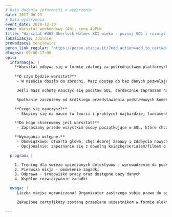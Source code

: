 ```yaml
---
# Data dodania informacji o wydarzeniu
date: 2017-06-23
# Data wydarzenia
event_date: 2020-12-20
cena: Warsztat weekendowy (4h), cena 49PLN
title: "Warsztat #465 Sherlock Holmes XXI wieku - poznaj SQL i rozwiąż kryminalną zagadkę"
lokalizacja: zdalnie
prowadzacy: menclewicz
peron_link_regular: "https://peron.stacja.it/?edd_action=add_to_cart&download_id=5072&edd_options[price_id]=1"
dlugosc: 09:00-17:00
opis:
  informacje: |
    **Warsztat odbywa się w formie zdalnej za pośrednictwem platformy/komunikatora online, z wykorzystaniem dźwięku, obrazu z kamery, udostępniania ekranu komputera prowadzącego i uczestników.** 
    
    **O czym będzie warsztat?**
     - W mieście doszło do zbrodni. Masz dostęp do baz danych pozwalających na znalezienie mordercy. Naucz się podstaw SQL i rozwiąż kryminalną zagadkę.

     Jeśli masz ochotę nauczyć się podstaw SQL, serdecznie zapraszam na wydarzenie podczas którego zapoznasz się z podstawowymi zasadami tworzenia zapytań do baz danych. Zdobytą wiedzę będziesz mieć okazję wykorzystać w interaktywnej grze detektywistycznej.

     Spotkanie zaczniemy od krótkiego przedstawienia podstawowych komend używanych w SQLu. Następnie przejdziemy do wspólnego rozwiązywania zagadki. Zdobywając przydatne umiejętności będziemy starać się rozwikłać tajemnice przestępstwa.

    **Czego się nauczysz?**
     - Skupimy się na nauce (w teorii i praktyce) najbardziej fundamentalnych SQLowych operacji, takich jak: pobieranie danych z bazy, sortowanie, filtrowanie, łączenie tabel, proste agregacje. Większość warsztatu będzie polegała na praktycznym wykorzystaniu wymienionych operacji do rozwiązania zagadki.

    **Do kogo skierowany jest warsztat?**
     - Zapraszamy przede wszystkim osoby początkujące w SQL, które chcą zdobyć pierwsze rozeznanie w tym temacie. Osoby bardziej doświadczone, które chcą się dobrze bawić, ćwicząc swoje umiejętności w praktyce również są mile widziane.

    **Wymagania wstępne:**
     - Obowiązkowo: otwarta głowa, chęć dobrej zabawy i zdobycia nowych umiejętności
     - Opcjonalnie: zapoznanie się z dowolną książkę/serialem/filmem o Sherlocku Holmesie :)

  program: |

    1. Trening dla świeżo upieczonych detektywów - wprowadzenie do podstaw języka SQL
    2. Pierwsza misja - omówienie zagadki
    3. Odprawa - środowisko pracy oraz dostępne bazy danych
    4. Wspólne rozwiązywanie zagadki

  uwaga: |
     Liczba miejsc ograniczona! Organizator zastrzega sobie prawo do odwołania wydarzenia w przypadku niezgłoszenia się minimalnej liczby uczestników.

     Zakupione certyfikaty zostaną przesłane uczestnikom w formie elektoronicznej po warsztacie. Jeśli chcesz otrzymać zakupiony certyfikat w formie papierowej, zgłoś to mailowo na adres kontakt@stacja.it. 

---
```

